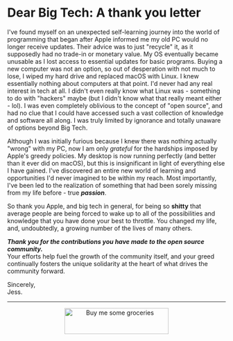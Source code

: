 # Dear Big Tech: A thank you letter

I've found myself on an unexpected self-learning journey into the world of programming that began after Apple informed me my old PC would no longer receive updates. Their advice was to just "recycle" it, as it supposedly had no trade-in or monetary value. My OS eventually became unusable as I lost access to essential updates for basic programs. Buying a new computer was not an option, so out of desperation with not much to lose, I wiped my hard drive and replaced macOS with Linux. I knew essentially nothing about computers at that point. I'd never had any real interest in tech at all. I didn't even really know what Linux was - something to do with "hackers" maybe (but I didn't know what that really meant either - lol). I was even completely oblivious to the concept of "open source", and had no clue that I could have accessed such a vast collection of knowledge and software all along. I was truly limited by ignorance and totally unaware of options beyond Big Tech.

Although I was initially furious because I knew there was nothing actually "wrong" with my PC, now I am only _grateful_ for the hardships imposed by Apple's greedy policies. My desktop is now running perfectly (and better than it ever did on macOS), but this is insignificant in light of everything else I have gained. I've discovered an entire new world of learning and opportunities I'd never imagined to be within my reach. Most importantly, I've been led to the realization of something that had been sorely missing from my life before - true **_passion_**.

So thank you Apple, and big tech in general, for being so **shitty** that average people are being forced to wake up to all of the possibilities and knowledge that you have done your best to throttle. You changed my life, and, undoubtedly, a growing number of the lives of many others.

**_Thank you for the contributions you have made to the open source community._**<br>
Your efforts help fuel the growth of the community itself, and your greed continually fosters the unique solidarity at the heart of what drives the community forward.

Sincerely,<br>
Jess.

---

<p align="center"><a href="https://www.buymeacoffee.com/kielmarj" target="_blank"><img src="https://private-user-images.githubusercontent.com/184318821/374947650-bbcc38dd-d2ba-4d2a-b9f0-ae86a7e747fd.png?jwt=eyJhbGciOiJIUzI1NiIsInR5cCI6IkpXVCJ9.eyJpc3MiOiJnaXRodWIuY29tIiwiYXVkIjoicmF3LmdpdGh1YnVzZXJjb250ZW50LmNvbSIsImtleSI6ImtleTUiLCJleHAiOjE3Mjg0NzU3MjcsIm5iZiI6MTcyODQ3NTQyNywicGF0aCI6Ii8xODQzMTg4MjEvMzc0OTQ3NjUwLWJiY2MzOGRkLWQyYmEtNGQyYS1iOWYwLWFlODZhN2U3NDdmZC5wbmc_WC1BbXotQWxnb3JpdGhtPUFXUzQtSE1BQy1TSEEyNTYmWC1BbXotQ3JlZGVudGlhbD1BS0lBVkNPRFlMU0E1M1BRSzRaQSUyRjIwMjQxMDA5JTJGdXMtZWFzdC0xJTJGczMlMkZhd3M0X3JlcXVlc3QmWC1BbXotRGF0ZT0yMDI0MTAwOVQxMjAzNDdaJlgtQW16LUV4cGlyZXM9MzAwJlgtQW16LVNpZ25hdHVyZT00ZmZkMTY2ZDk5YjU2MTM1NWQ4NjZkYjRlZDJjOWYzZjk2NWQ4NGJiYTA4ZThiZjBiMDhlY2MyY2VlMTI1MDQ3JlgtQW16LVNpZ25lZEhlYWRlcnM9aG9zdCJ9.H07sfVIxUbNSlXcW45UoN3BwJqqEeuBH-yLF37ypxHU" alt="Buy me some groceries" style="height: 60px !important;width: 240px !important;" ></a></p>
